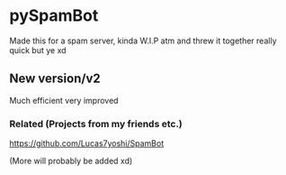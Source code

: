 # pySpamBot

Made this for a spam server, kinda W.I.P atm and threw it together really quick but ye xd

## New version/v2
Much efficient very improved


### Related (Projects from my friends etc.)

https://github.com/Lucas7yoshi/SpamBot

(More will probably be added xd)

